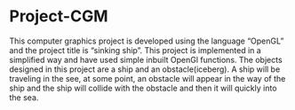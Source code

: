 # Project-CGM
This computer graphics project is developed using the language “OpenGL” and the project title is “sinking ship”. This project is implemented in a simplified way and have used simple inbuilt OpenGl functions. The objects designed in this project are a ship and an obstacle(iceberg). A ship will be traveling in the see, at some point, an obstacle will appear in the way of the ship and the ship will collide with the obstacle and then it will quickly into the sea.
